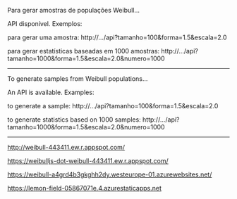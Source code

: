 Para gerar amostras de populações Weibull...

API disponível. Exemplos:

  para gerar uma amostra:
  http://.../api?tamanho=100&forma=1.5&escala=2.0
  
  para gerar estatísticas baseadas em 1000 amostras:
  http://.../api?tamanho=1000&forma=1.5&escala=2.0&numero=1000

--------------------------------------------------------------------

To generate samples from Weibull populations...

An API is available. Examples:

  to generate a sample:
  http://.../api?tamanho=100&forma=1.5&escala=2.0

  to generate statistics based on 1000 samples:
  http://.../api?tamanho=1000&forma=1.5&escala=2.0&numero=1000

--------------------------------------------------------------------


http://weibull-443411.ew.r.appspot.com/

https://weibulljs-dot-weibull-443411.ew.r.appspot.com/

https://weibull-a4grd4b3gkghh2dy.westeurope-01.azurewebsites.net/

https://lemon-field-05867071e.4.azurestaticapps.net

  
